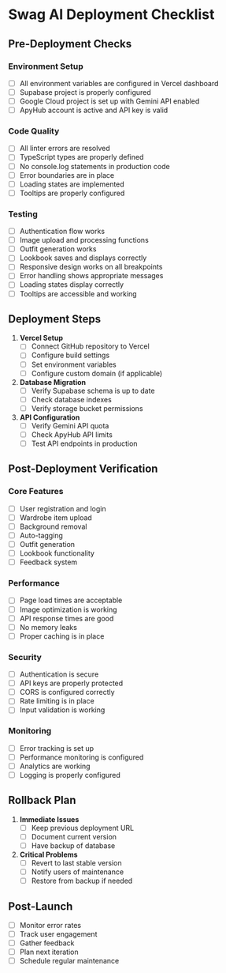 # Swag AI Deployment Checklist

## Pre-Deployment Checks

### Environment Setup
- [ ] All environment variables are configured in Vercel dashboard
- [ ] Supabase project is properly configured
- [ ] Google Cloud project is set up with Gemini API enabled
- [ ] ApyHub account is active and API key is valid

### Code Quality
- [ ] All linter errors are resolved
- [ ] TypeScript types are properly defined
- [ ] No console.log statements in production code
- [ ] Error boundaries are in place
- [ ] Loading states are implemented
- [ ] Tooltips are properly configured

### Testing
- [ ] Authentication flow works
- [ ] Image upload and processing functions
- [ ] Outfit generation works
- [ ] Lookbook saves and displays correctly
- [ ] Responsive design works on all breakpoints
- [ ] Error handling shows appropriate messages
- [ ] Loading states display correctly
- [ ] Tooltips are accessible and working

## Deployment Steps

1. **Vercel Setup**
   - [ ] Connect GitHub repository to Vercel
   - [ ] Configure build settings
   - [ ] Set environment variables
   - [ ] Configure custom domain (if applicable)

2. **Database Migration**
   - [ ] Verify Supabase schema is up to date
   - [ ] Check database indexes
   - [ ] Verify storage bucket permissions

3. **API Configuration**
   - [ ] Verify Gemini API quota
   - [ ] Check ApyHub API limits
   - [ ] Test API endpoints in production

## Post-Deployment Verification

### Core Features
- [ ] User registration and login
- [ ] Wardrobe item upload
- [ ] Background removal
- [ ] Auto-tagging
- [ ] Outfit generation
- [ ] Lookbook functionality
- [ ] Feedback system

### Performance
- [ ] Page load times are acceptable
- [ ] Image optimization is working
- [ ] API response times are good
- [ ] No memory leaks
- [ ] Proper caching is in place

### Security
- [ ] Authentication is secure
- [ ] API keys are properly protected
- [ ] CORS is configured correctly
- [ ] Rate limiting is in place
- [ ] Input validation is working

### Monitoring
- [ ] Error tracking is set up
- [ ] Performance monitoring is configured
- [ ] Analytics are working
- [ ] Logging is properly configured

## Rollback Plan

1. **Immediate Issues**
   - [ ] Keep previous deployment URL
   - [ ] Document current version
   - [ ] Have backup of database

2. **Critical Problems**
   - [ ] Revert to last stable version
   - [ ] Notify users of maintenance
   - [ ] Restore from backup if needed

## Post-Launch

- [ ] Monitor error rates
- [ ] Track user engagement
- [ ] Gather feedback
- [ ] Plan next iteration
- [ ] Schedule regular maintenance 